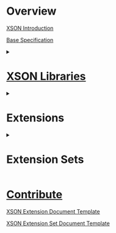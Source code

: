 # Overview
[XSON Introduction](README)

[Base Specification](XSON-Base-Specification)

<details><summary><h1><a href="XSON-Standardized-Libraries-List">XSON Libraries</a></h1></summary>

<a href="XSON-Standardized-Libraries-List#CC">C/C++</a>

<a href="XSON-Standardized-Libraries-List#C">C#</a>

<a href="XSON-Standardized-Libraries-List#Java">Java</a>

<a href="XSON-Standardized-Libraries-List#Python">Python</a>

<a href="XSON-Standardized-Libraries-List#Rust">Rust</a>


</details>


<details><summary><h1>Extensions</h1></summary>

[XLE-0: Schema Files](XLE%E2%80%900%EA%9E%89-Schema-Files)<br>
[XLE-1: Omit Key-Value Separator](XLE%E2%80%901%EA%9E%89-Omit-Key%E2%80%90Value-Separator)<br>
[XLE-2: Equals as Key-Value Separator](XLE%E2%80%902%EA%9E%89-Equals-as-Key%E2%80%90Value-Separator)<br>
[XLE-3: All Value Types in Arrays](XLE%E2%80%903%EA%9E%89-All-Value-Types-in-Arrays)</a><br>
[XLE-4: Escaped Characters](XLE%E2%80%904%EA%9E%89-Escaped-Characters)<br>
[XLE-5: Trailing Commas in Arrays](XLE%E2%80%905%EA%9E%89-Trailing-Commas-in-Arrays)<br>
[XLE-6: Trailing Commas in Lines](XLE%E2%80%906%EA%9E%89-Trailing-Commas-in-Lines)<br>
[XLE-7: Quoted Strings](XLE%E2%80%907%EA%9E%89-Quoted-Strings)<br>
[XLE-8: Root-Level Object or Array](XLE%E2%80%908%EA%9E%89-Root%E2%80%90Level-Object-or-Array)<br>
[XLE-9: Headers for Objects](XLE%E2%80%909%EA%9E%89-Headers-for-Objects)<br>
[XLE-10: Alternate Comment Characters](XLE%E2%80%9010%EA%9E%89-Alternate-Comment-Characters)<br>

</details>


<details><summary><h1>Extension Sets</h1></summary>

[//]: # (<a href="">qol</a><br>)
[//]: # (<a href="">qol-1.1</a>)

[ini](Extension-Set-`ini`)

[json](Extension-Set-`json`)

[toml](Extension-Set-`toml`)

[//]: # (<a href="">yaml</a>)
</details>




# [Contribute](Contribution-Guidelines)

[XSON Extension Document Template](XSON-Extension-Document-Template)

[XSON Extension Set Document Template](XSON-Extension-Set-Document-Template)
